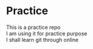 # Practice
This is a practice repo
<br>
I am using it for practice purpose
<br>
I shall learn git through online
